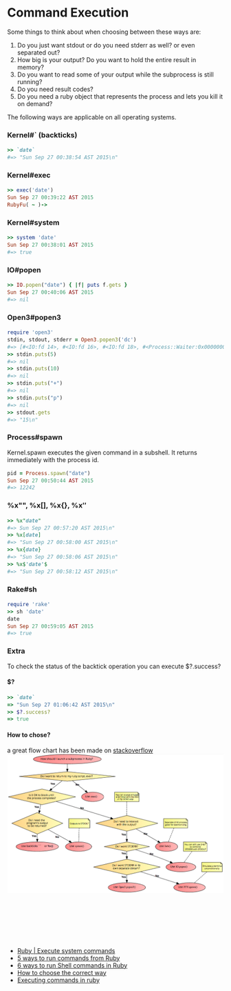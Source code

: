 # Command Execution

Some things to think about when choosing between these ways are:
1. Do you just want stdout or do you need stderr as well? or even separated out?
2. How big is your output? Do you want to hold the entire result in memory?
3. Do you want to read some of your output while the subprocess is still running?
4. Do you need result codes?
5. Do you need a ruby object that represents the process and lets you kill it on demand?


The following ways are applicable on all operating systems. 


### Kernel#` (backticks)
```ruby
>> `date`
#=> "Sun Sep 27 00:38:54 AST 2015\n"
```

### Kernel#exec
```ruby
>> exec('date')
Sun Sep 27 00:39:22 AST 2015
RubyFu( ~ )-> 
```

### Kernel#system
```ruby
>> system 'date'
Sun Sep 27 00:38:01 AST 2015
#=> true
```


### IO#popen
```ruby
>> IO.popen("date") { |f| puts f.gets }
Sun Sep 27 00:40:06 AST 2015
#=> nil
```


### Open3#popen3
```ruby
require 'open3'
stdin, stdout, stderr = Open3.popen3('dc') 
#=> [#<IO:fd 14>, #<IO:fd 16>, #<IO:fd 18>, #<Process::Waiter:0x00000002f68bd0 sleep>]
>> stdin.puts(5)
#=> nil
>> stdin.puts(10)
#=> nil
>> stdin.puts("+")
#=> nil
>> stdin.puts("p")
#=> nil
>> stdout.gets
#=> "15\n"
```


### Process#spawn
Kernel.spawn executes the given command in a subshell. It returns immediately with the process id.
```ruby
pid = Process.spawn("date")
Sun Sep 27 00:50:44 AST 2015
#=> 12242
```

### %x"", %x[], %x{}, %x$''$ 

```ruby
>> %x"date"
#=> Sun Sep 27 00:57:20 AST 2015\n"
>> %x[date]
#=> "Sun Sep 27 00:58:00 AST 2015\n"
>> %x{date}
#=> "Sun Sep 27 00:58:06 AST 2015\n"
>> %x$'date'$
#=> "Sun Sep 27 00:58:12 AST 2015\n"
```

### Rake#sh
```ruby
require 'rake'
>> sh 'date'
date
Sun Sep 27 00:59:05 AST 2015
#=> true
```

### Extra
To check the status of the backtick operation you can execute $?.success?
#### $?
```ruby
>> `date`
=> "Sun Sep 27 01:06:42 AST 2015\n"
>> $?.success?
=> true
```

#### How to chose?
a great flow chart has been made on [stackoverflow](http://stackoverflow.com/a/37329716/967283) 
![](/images/module02/cmd_exec_chart.png)


















<br><br><br>
---
- [Ruby | Execute system commands](http://king-sabri.net/?p=2553)
- [5 ways to run commands from Ruby](http://mentalized.net/journal/2010/03/08/5-ways-to-run-commands-from-ruby/)
- [6 ways to run Shell commands in Ruby](http://tech.natemurray.com/2007/03/ruby-shell-commands.html)
- [How to choose the correct way](http://stackoverflow.com/a/4413/967283)
- [Executing commands in ruby](http://blog.bigbinary.com/2012/10/18/backtick-system-exec-in-ruby.html)